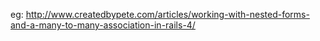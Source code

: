 eg: http://www.createdbypete.com/articles/working-with-nested-forms-and-a-many-to-many-association-in-rails-4/